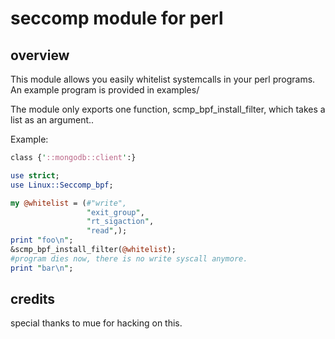 # seccomp module for perl


## overview 
This module allows you easily whitelist systemcalls in your perl programs.
An example program is provided in examples/

The module only exports one function, 
scmp_bpf_install_filter, which takes a list as an argument..

Example:


```perl
class {'::mongodb::client':}

use strict;
use Linux::Seccomp_bpf;

my @whitelist = (#"write",
                 "exit_group",
                 "rt_sigaction",
                 "read",);
print "foo\n";
&scmp_bpf_install_filter(@whitelist);
#program dies now, there is no write syscall anymore.
print "bar\n";
```


## credits
special thanks to mue for hacking on this.
